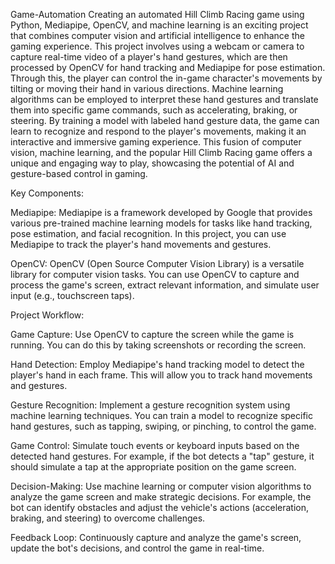 Game-Automation
Creating an automated Hill Climb Racing game using Python, Mediapipe, OpenCV, and machine learning is an exciting project that combines computer vision and artificial intelligence to enhance the gaming experience. This project involves using a webcam or camera to capture real-time video of a player's hand gestures, which are then processed by OpenCV for hand tracking and Mediapipe for pose estimation. Through this, the player can control the in-game character's movements by tilting or moving their hand in various directions. Machine learning algorithms can be employed to interpret these hand gestures and translate them into specific game commands, such as accelerating, braking, or steering. By training a model with labeled hand gesture data, the game can learn to recognize and respond to the player's movements, making it an interactive and immersive gaming experience. This fusion of computer vision, machine learning, and the popular Hill Climb Racing game offers a unique and engaging way to play, showcasing the potential of AI and gesture-based control in gaming.

Key Components:

Mediapipe: Mediapipe is a framework developed by Google that provides various pre-trained machine learning models for tasks like hand tracking, pose estimation, and facial recognition. In this project, you can use Mediapipe to track the player's hand movements and gestures.

OpenCV: OpenCV (Open Source Computer Vision Library) is a versatile library for computer vision tasks. You can use OpenCV to capture and process the game's screen, extract relevant information, and simulate user input (e.g., touchscreen taps).

Project Workflow:

Game Capture: Use OpenCV to capture the screen while the game is running. You can do this by taking screenshots or recording the screen.

Hand Detection: Employ Mediapipe's hand tracking model to detect the player's hand in each frame. This will allow you to track hand movements and gestures.

Gesture Recognition: Implement a gesture recognition system using machine learning techniques. You can train a model to recognize specific hand gestures, such as tapping, swiping, or pinching, to control the game.

Game Control: Simulate touch events or keyboard inputs based on the detected hand gestures. For example, if the bot detects a "tap" gesture, it should simulate a tap at the appropriate position on the game screen.

Decision-Making: Use machine learning or computer vision algorithms to analyze the game screen and make strategic decisions. For example, the bot can identify obstacles and adjust the vehicle's actions (acceleration, braking, and steering) to overcome challenges.

Feedback Loop: Continuously capture and analyze the game's screen, update the bot's decisions, and control the game in real-time.
